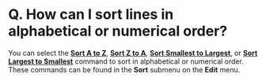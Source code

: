 # Q. How can I sort lines in alphabetical or numerical order?

You can select the
[**Sort A to Z**](../../cmd/edit/sort_text_a), [**Sort Z to A**](../../cmd/edit/sort_text_d), [**Sort Smallest to Largest**](../../cmd/edit/sort_num_a), or [**Sort Largest to Smallest**](../../cmd/edit/sort_num_d) command to sort in alphabetical or numerical order. These commands can be found in the **Sort** submenu on the **Edit** menu.
